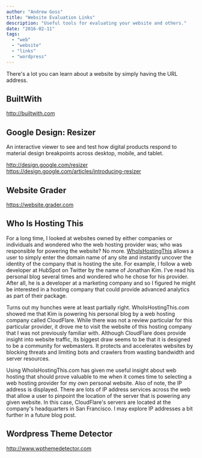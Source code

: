 ```yaml
---
author: "Andrew Goss"
title: "Website Evaluation Links"
description: "Useful tools for evaluating your website and others."
date: "2016-02-11"
tags:
  - "web"
  - "website"
  - "links"
  - "wordpress"
---
```


There's a lot you can learn about a website by simply having the URL address. 

BuiltWith
---------

http://builtwith.com

Google Design: Resizer
----------------------

An interactive viewer to see and test how digital products respond to material design breakpoints across desktop, mobile, and tablet.

http://design.google.com/resizer<br>
https://design.google.com/articles/introducing-resizer

Website Grader
--------------

https://website.grader.com

Who Is Hosting This
-------------------

<!--![WhoIsHostingThis.com](http://media.whoishostingthis.com/2/v98/images/wiht-logo.png)-->

For a long time, I looked at websites owned by either companies or individuals and wondered who the web hosting provider was; who was responsible for powering the website? No more. <a href="http://www.whoishostingthis.com" target="_blank">WhoIsHostingThis</a> allows a user to simply enter the domain name of any site and instantly uncover the identity of the company that is hosting the site. For example, I follow a web developer at HubSpot on Twitter by the name of Jonathan Kim. I've read his personal blog several times and wondered who he chose for his provider. After all, he is a developer at a marketing company and so I figured he might be interested in a hosting company that could provide advanced analytics as part of their package.

Turns out my hunches were at least partially right. WhoIsHostingThis.com showed me that Kim is powering his personal blog by a web hosting company called CloudFlare. While there was not a review particular for this particular provider, it drove me to visit the website of this hosting company that I was not previously familiar with. Although CloudFlare does provide insight into website traffic, its biggest draw seems to be that it is designed to be a community for webmasters. It protects and accelerates websites by blocking threats and limiting bots and crawlers from wasting bandwidth and server resources.

Using WhoIsHostingThis.com has given me useful insight about web hosting that should prove valuable to me when it comes time to selecting a web hosting provider for my own personal website. Also of note, the IP address is displayed. There are lots of IP address services across the web that allow a user to pinpoint the location of the server that is powering any given website. In this case, CloudFlare's servers are located at the company's headquarters in San Francisco. I may explore IP addresses a bit further in a future blog post.

Wordpress Theme Detector
------------------------

http://www.wpthemedetector.com